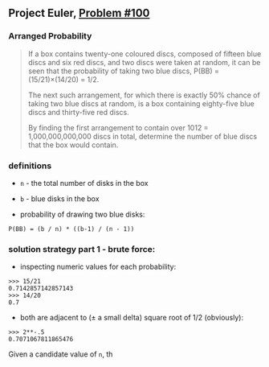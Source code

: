 ## Project Euler, [Problem #100](https://projecteuler.net/problem=100)


### Arranged Probability


> If a box contains twenty-one coloured discs, composed of fifteen blue discs and six red discs, and two discs were taken at random, it can be seen that the probability of taking two blue discs, P(BB) = (15/21)×(14/20) = 1/2.
> 
> The next such arrangement, for which there is exactly 50% chance of taking two blue discs at random, is a box containing eighty-five blue discs and thirty-five red discs.
>
> By finding the first arrangement to contain over 1012 = 1,000,000,000,000 discs in total, determine the number of blue discs that the box would contain.



### definitions

* `n` - the total number of disks in the box
* `b` - blue disks in the box

* probability of drawing two blue disks:

```
P(BB) = (b / n) * ((b-1) / (n - 1))
```


### solution strategy part 1 - brute force:


* inspecting numeric values for each probability:

```
>>> 15/21
0.7142857142857143
>>> 14/20
0.7
```

* both are adjacent to (± a small delta) square root of 1/2 (obviously):

```
>>> 2**-.5
0.7071067811865476
```

Given a candidate value of `n`, th
